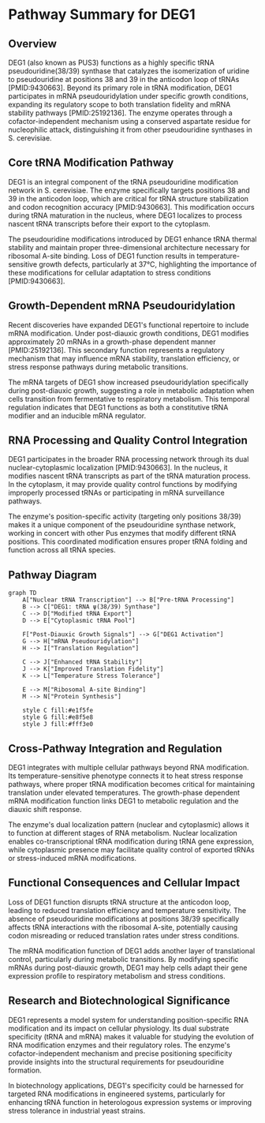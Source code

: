 # Pathway Summary for DEG1

## Overview
DEG1 (also known as PUS3) functions as a highly specific tRNA pseudouridine(38/39) synthase that catalyzes the isomerization of uridine to pseudouridine at positions 38 and 39 in the anticodon loop of tRNAs [PMID:9430663]. Beyond its primary role in tRNA modification, DEG1 participates in mRNA pseudouridylation under specific growth conditions, expanding its regulatory scope to both translation fidelity and mRNA stability pathways [PMID:25192136]. The enzyme operates through a cofactor-independent mechanism using a conserved aspartate residue for nucleophilic attack, distinguishing it from other pseudouridine synthases in S. cerevisiae.

## Core tRNA Modification Pathway

DEG1 is an integral component of the tRNA pseudouridine modification network in S. cerevisiae. The enzyme specifically targets positions 38 and 39 in the anticodon loop, which are critical for tRNA structure stabilization and codon recognition accuracy [PMID:9430663]. This modification occurs during tRNA maturation in the nucleus, where DEG1 localizes to process nascent tRNA transcripts before their export to the cytoplasm.

The pseudouridine modifications introduced by DEG1 enhance tRNA thermal stability and maintain proper three-dimensional architecture necessary for ribosomal A-site binding. Loss of DEG1 function results in temperature-sensitive growth defects, particularly at 37°C, highlighting the importance of these modifications for cellular adaptation to stress conditions [PMID:9430663].

## Growth-Dependent mRNA Pseudouridylation

Recent discoveries have expanded DEG1's functional repertoire to include mRNA modification. Under post-diauxic growth conditions, DEG1 modifies approximately 20 mRNAs in a growth-phase dependent manner [PMID:25192136]. This secondary function represents a regulatory mechanism that may influence mRNA stability, translation efficiency, or stress response pathways during metabolic transitions.

The mRNA targets of DEG1 show increased pseudouridylation specifically during post-diauxic growth, suggesting a role in metabolic adaptation when cells transition from fermentative to respiratory metabolism. This temporal regulation indicates that DEG1 functions as both a constitutive tRNA modifier and an inducible mRNA regulator.

## RNA Processing and Quality Control Integration

DEG1 participates in the broader RNA processing network through its dual nuclear-cytoplasmic localization [PMID:9430663]. In the nucleus, it modifies nascent tRNA transcripts as part of the tRNA maturation process. In the cytoplasm, it may provide quality control functions by modifying improperly processed tRNAs or participating in mRNA surveillance pathways.

The enzyme's position-specific activity (targeting only positions 38/39) makes it a unique component of the pseudouridine synthase network, working in concert with other Pus enzymes that modify different tRNA positions. This coordinated modification ensures proper tRNA folding and function across all tRNA species.

## Pathway Diagram

```mermaid
graph TD
    A["Nuclear tRNA Transcription"] --> B["Pre-tRNA Processing"]
    B --> C["DEG1: tRNA ψ(38/39) Synthase"]
    C --> D["Modified tRNA Export"]
    D --> E["Cytoplasmic tRNA Pool"]

    F["Post-Diauxic Growth Signals"] --> G["DEG1 Activation"]
    G --> H["mRNA Pseudouridylation"]
    H --> I["Translation Regulation"]

    C --> J["Enhanced tRNA Stability"]
    J --> K["Improved Translation Fidelity"]
    K --> L["Temperature Stress Tolerance"]

    E --> M["Ribosomal A-site Binding"]
    M --> N["Protein Synthesis"]

    style C fill:#e1f5fe
    style G fill:#e8f5e8
    style J fill:#fff3e0
```

## Cross-Pathway Integration and Regulation

DEG1 integrates with multiple cellular pathways beyond RNA modification. Its temperature-sensitive phenotype connects it to heat stress response pathways, where proper tRNA modification becomes critical for maintaining translation under elevated temperatures. The growth-phase dependent mRNA modification function links DEG1 to metabolic regulation and the diauxic shift response.

The enzyme's dual localization pattern (nuclear and cytoplasmic) allows it to function at different stages of RNA metabolism. Nuclear localization enables co-transcriptional tRNA modification during tRNA gene expression, while cytoplasmic presence may facilitate quality control of exported tRNAs or stress-induced mRNA modifications.

## Functional Consequences and Cellular Impact

Loss of DEG1 function disrupts tRNA structure at the anticodon loop, leading to reduced translation efficiency and temperature sensitivity. The absence of pseudouridine modifications at positions 38/39 specifically affects tRNA interactions with the ribosomal A-site, potentially causing codon misreading or reduced translation rates under stress conditions.

The mRNA modification function of DEG1 adds another layer of translational control, particularly during metabolic transitions. By modifying specific mRNAs during post-diauxic growth, DEG1 may help cells adapt their gene expression profile to respiratory metabolism and stress conditions.

## Research and Biotechnological Significance

DEG1 represents a model system for understanding position-specific RNA modification and its impact on cellular physiology. Its dual substrate specificity (tRNA and mRNA) makes it valuable for studying the evolution of RNA modification enzymes and their regulatory roles. The enzyme's cofactor-independent mechanism and precise positioning specificity provide insights into the structural requirements for pseudouridine formation.

In biotechnology applications, DEG1's specificity could be harnessed for targeted RNA modifications in engineered systems, particularly for enhancing tRNA function in heterologous expression systems or improving stress tolerance in industrial yeast strains.